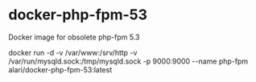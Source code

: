 docker-php-fpm-53
=================

Docker image for obsolete php-fpm 5.3

docker run -d -v /var/www:/srv/http -v /var/run/mysqld.sock:/tmp/mysqld.sock -p 9000:9000 --name php-fpm alari/docker-php-fpm-53:latest
